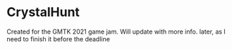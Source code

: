 # CrystalHunt

Created for the GMTK 2021 game jam. Will update with more info. later, as I need to finish it before the deadline
